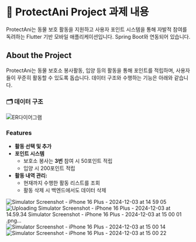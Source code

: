 # 🐾 ProtectAni Project 과제 내용

ProtectAni는 동물 보호 활동을 지원하고 사용자 포인트 시스템을 통해 자발적 참여를 독려하는 Flutter 기반 모바일 애플리케이션입니다. Spring Boot와 연동되어 있습니다.

## About the Project
ProtectAni는 동물 보호소 봉사활동, 입양 등의 활동을 통해 포인트를 적립하며, 사용자들이 꾸준히 활동할 수 있도록 돕습니다. 데이터 구조와 수행하는 기능은 아래와 같습니다.

### 🗂 데이터 구조
![ER다이어그램](https://github.com/user-attachments/assets/2559f860-ec7f-4b09-804f-5df891e9274a)

### Features
- **활동 선택 및 추가** 
- **포인트 시스템** 
  - 보호소 봉사는 **3번** 참여 시 50포인트 적립
  - 입양 시 200포인트 적립
- **활동 내역 관리:**
  - 현재까지 수행한 활동 리스트를 조회
  - 활동 삭제 시 백엔드에서도 데이터 삭제

![Simulator Screenshot - iPhone 16 Plus - 2024-12-03 at 14 59 05](https://github.com/user-attachments/assets/b69a16f2-32cc-42b4-94b2-ddde44df4669)
![Uploading Simulator Screenshot - iPhone 16 Plus - 2024-12-03 at 14.59.34
![Simulator Screenshot - iPhone 16 Plus - 2024-12-03 at 15 00 01](https://github.com/user-attachments/assets/f1b7bcdd-f2e6-4990-93d5-f573efdc31dc)
.png…]()
![Simulator Screenshot - iPhone 16 Plus - 2024-12-03 at 15 00 14](https://github.com/user-attachments/assets/4d06fd9d-24ec-46dc-a573-ed11adfe7c2b)
![Simulator Screenshot - iPhone 16 Plus - 2024-12-03 at 15 00 22](https://github.com/user-attachments/assets/5561031b-3e23-43aa-af92-39e22f24ca61)
